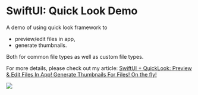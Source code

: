 
# SwiftUI: Quick Look Demo

A demo of using quick look framework to 

- preview/edit files in app, 
- generate thumbnails. 

Both for common file types as well as custom file types.

For more details, please check out my article: [SwiftUI + QuickLook: Preview & Edit Files In App! Generate Thumbnails For Files! On the fly!](https://medium.com/@itsuki.enjoy/swiftui-quicklook-preview-edit-files-in-app-generate-thumbnails-for-files-on-the-fly-18bcc7e475db)

![](./demo.gif)
